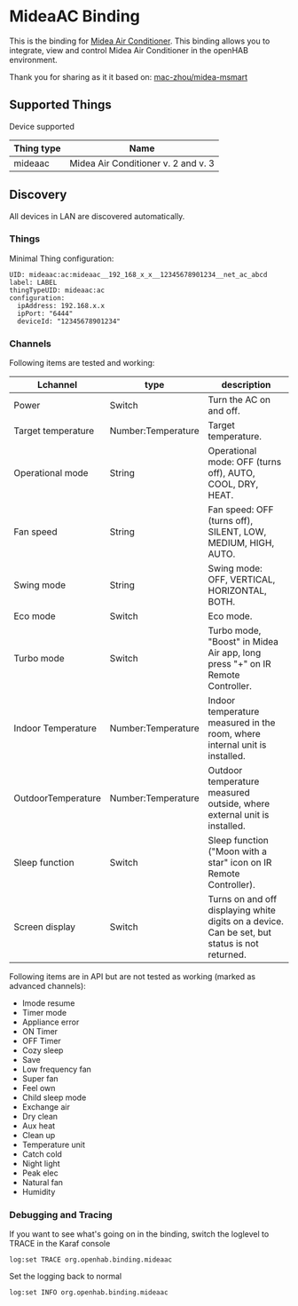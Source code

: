 # MideaAC Binding

This is the binding for [Midea Air Conditioner](https://www.midea.com/us/Air-Conditioners).
This binding allows you to integrate, view and control Midea Air Conditioner in the openHAB environment.

Thank you for sharing as it it based on:
[mac-zhou/midea-msmart](https://github.com/mac-zhou/midea-msmart/tree/master/msmart)

## Supported Things

Device supported

| Thing type               | Name                                               |
|--------------------------|----------------------------------------------------|
| mideaac                  | Midea Air Conditioner v. 2 and v. 3                |

## Discovery

All devices in LAN are discovered automatically.

### Things

Minimal Thing configuration:

```
UID: mideaac:ac:mideaac__192_168_x_x__12345678901234__net_ac_abcd
label: LABEL
thingTypeUID: mideaac:ac
configuration:
  ipAddress: 192.168.x.x
  ipPort: "6444"
  deviceId: "12345678901234"
```

### Channels

Following items are tested and working:

| Lchannel                 | type                 | description                                                                                   |
|--------------------------|----------------------|-----------------------------------------------------------------------------------------------|
| Power                    | Switch               | Turn the AC on and off.                                                                       |
| Target temperature       | Number:Temperature   | Target temperature.                                                                           |
| Operational mode         | String               | Operational mode: OFF (turns off), AUTO, COOL, DRY, HEAT.                                     |
| Fan speed                | String               | Fan speed: OFF (turns off), SILENT, LOW, MEDIUM, HIGH, AUTO.                                  |
| Swing mode               | String               | Swing mode: OFF, VERTICAL, HORIZONTAL, BOTH.                                                  |
| Eco mode                 | Switch               | Eco mode.                                                                                     |
| Turbo mode               | Switch               | Turbo mode, "Boost" in Midea Air app, long press "+" on IR Remote Controller.                 |
| Indoor Temperature       | Number:Temperature   | Indoor temperature measured in the room, where internal unit is installed.                    |
| OutdoorTemperature       | Number:Temperature   | Outdoor temperature measured outside, where external unit is installed.                       |
| Sleep function           | Switch               | Sleep function ("Moon with a star" icon on IR Remote Controller).                             |
| Screen display           | Switch               | Turns on and off displaying white digits on a device. Can be set, but status is not returned. |

Following items are in API but are not tested as working (marked as advanced channels):
- Imode resume
- Timer mode
- Appliance error
- ON Timer
- OFF Timer
- Cozy sleep
- Save
- Low frequency fan
- Super fan
- Feel own 
- Child sleep mode
- Exchange air
- Dry clean
- Aux heat
- Clean up
- Temperature unit
- Catch cold
- Night light
- Peak elec
- Natural fan
- Humidity

### Debugging and Tracing

If you want to see what's going on in the binding, switch the loglevel to TRACE in the Karaf console

```
log:set TRACE org.openhab.binding.mideaac
```

Set the logging back to normal

```
log:set INFO org.openhab.binding.mideaac
```
